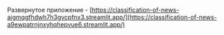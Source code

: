 Развернутое приложение - [https://classification-of-news-aigmqgfhdwh7h3gvcpfnx3.streamlit.app/](https://classification-of-news-a9ewpatrnjnxyhqhepvue6.streamlit.app/)
